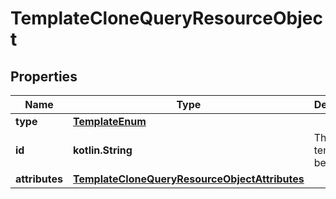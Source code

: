 
# TemplateCloneQueryResourceObject

## Properties
| Name | Type | Description | Notes |
| ------------ | ------------- | ------------- | ------------- |
| **type** | [**TemplateEnum**](TemplateEnum.md) |  |  |
| **id** | **kotlin.String** | The ID of template to be cloned |  |
| **attributes** | [**TemplateCloneQueryResourceObjectAttributes**](TemplateCloneQueryResourceObjectAttributes.md) |  |  |



